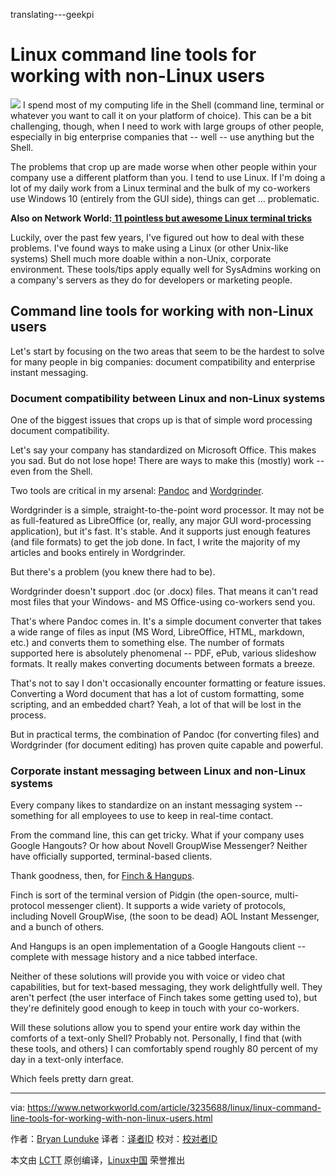 translating---geekpi

Linux command line tools for working with non-Linux users
======
![](https://images.techhive.com/images/article/2016/06/linux-shell-100666628-large.jpg)
I spend most of my computing life in the Shell (command line, terminal or whatever you want to call it on your platform of choice). This can be a bit challenging, though, when I need to work with large groups of other people, especially in big enterprise companies that -- well -- use anything but the Shell.

The problems that crop up are made worse when other people within your company use a different platform than you. I tend to use Linux. If I'm doing a lot of my daily work from a Linux terminal and the bulk of my co-workers use Windows 10 (entirely from the GUI side), things can get … problematic.

 **Also on Network World:**[ **11 pointless but awesome Linux terminal tricks**][1]

Luckily, over the past few years, I've figured out how to deal with these problems. I've found ways to make using a Linux (or other Unix-like systems) Shell much more doable within a non-Unix, corporate environment. These tools/tips apply equally well for SysAdmins working on a company's servers as they do for developers or marketing people.

## Command line tools for working with non-Linux users

Let's start by focusing on the two areas that seem to be the hardest to solve for many people in big companies: document compatibility and enterprise instant messaging.

### Document compatibility between Linux and non-Linux systems

One of the biggest issues that crops up is that of simple word processing document compatibility.

Let's say your company has standardized on Microsoft Office. This makes you sad. But do not lose hope! There are ways to make this (mostly) work -- even from the Shell.

Two tools are critical in my arsenal: [Pandoc][2] and [Wordgrinder][3].

Wordgrinder is a simple, straight-to-the-point word processor. It may not be as full-featured as LibreOffice (or, really, any major GUI word-processing application), but it's fast. It's stable. And it supports just enough features (and file formats) to get the job done. In fact, I write the majority of my articles and books entirely in Wordgrinder.

But there's a problem (you knew there had to be).

Wordgrinder doesn't support .doc (or .docx) files. That means it can't read most files that your Windows- and MS Office-using co-workers send you.

That's where Pandoc comes in. It's a simple document converter that takes a wide range of files as input (MS Word, LibreOffice, HTML, markdown, etc.) and converts them to something else. The number of formats supported here is absolutely phenomenal -- PDF, ePub, various slideshow formats. It really makes converting documents between formats a breeze.

That's not to say I don't occasionally encounter formatting or feature issues. Converting a Word document that has a lot of custom formatting, some scripting, and an embedded chart? Yeah, a lot of that will be lost in the process.

But in practical terms, the combination of Pandoc (for converting files) and Wordgrinder (for document editing) has proven quite capable and powerful.

### Corporate instant messaging between Linux and non-Linux systems

Every company likes to standardize on an instant messaging system -- something for all employees to use to keep in real-time contact.

From the command line, this can get tricky. What if your company uses Google Hangouts? Or how about Novell GroupWise Messenger? Neither have officially supported, terminal-based clients.

Thank goodness, then, for [Finch & Hangups][4].

Finch is sort of the terminal version of Pidgin (the open-source, multi-protocol messenger client). It supports a wide variety of protocols, including Novell GroupWise, (the soon to be dead) AOL Instant Messenger, and a bunch of others.

And Hangups is an open implementation of a Google Hangouts client -- complete with message history and a nice tabbed interface.

Neither of these solutions will provide you with voice or video chat capabilities, but for text-based messaging, they work delightfully well. They aren't perfect (the user interface of Finch takes some getting used to), but they're definitely good enough to keep in touch with your co-workers.

Will these solutions allow you to spend your entire work day within the comforts of a text-only Shell? Probably not. Personally, I find that (with these tools, and others) I can comfortably spend roughly 80 percent of my day in a text-only interface.

Which feels pretty darn great.


--------------------------------------------------------------------------------

via: https://www.networkworld.com/article/3235688/linux/linux-command-line-tools-for-working-with-non-linux-users.html

作者：[Bryan Lunduke][a]
译者：[译者ID](https://github.com/译者ID)
校对：[校对者ID](https://github.com/校对者ID)

本文由 [LCTT](https://github.com/LCTT/TranslateProject) 原创编译，[Linux中国](https://linux.cn/) 荣誉推出

[a]:https://www.networkworld.com/author/Bryan-Lunduke/
[1]:http://www.networkworld.com/article/2926630/linux/11-pointless-but-awesome-linux-terminal-tricks.html#tk.nww-fsb
[2]:https://www.youtube.com/watch?v=BkTYHChkDoE
[3]:https://www.youtube.com/watch?v=WnMyamBgKFE
[4]:https://www.youtube.com/watch?v=19lbWnYOsTc
